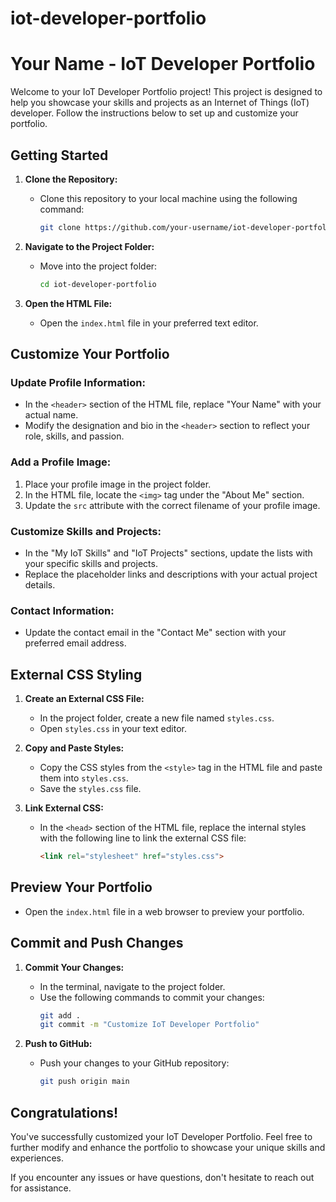 # iot-developer-portfolio

# Your Name - IoT Developer Portfolio

Welcome to your IoT Developer Portfolio project! This project is designed to help you showcase your skills and projects as an Internet of Things (IoT) developer. Follow the instructions below to set up and customize your portfolio.

## Getting Started

1. **Clone the Repository:**
   - Clone this repository to your local machine using the following command:
     ```bash
     git clone https://github.com/your-username/iot-developer-portfolio.git
     ```

2. **Navigate to the Project Folder:**
   - Move into the project folder:
     ```bash
     cd iot-developer-portfolio
     ```

3. **Open the HTML File:**
   - Open the `index.html` file in your preferred text editor.

## Customize Your Portfolio

### Update Profile Information:

- In the `<header>` section of the HTML file, replace "Your Name" with your actual name.
- Modify the designation and bio in the `<header>` section to reflect your role, skills, and passion.

### Add a Profile Image:

1. Place your profile image in the project folder.
2. In the HTML file, locate the `<img>` tag under the "About Me" section.
3. Update the `src` attribute with the correct filename of your profile image.

### Customize Skills and Projects:

- In the "My IoT Skills" and "IoT Projects" sections, update the lists with your specific skills and projects.
- Replace the placeholder links and descriptions with your actual project details.

### Contact Information:

- Update the contact email in the "Contact Me" section with your preferred email address.

## External CSS Styling

1. **Create an External CSS File:**
   - In the project folder, create a new file named `styles.css`.
   - Open `styles.css` in your text editor.

2. **Copy and Paste Styles:**
   - Copy the CSS styles from the `<style>` tag in the HTML file and paste them into `styles.css`.
   - Save the `styles.css` file.

3. **Link External CSS:**
   - In the `<head>` section of the HTML file, replace the internal styles with the following line to link the external CSS file:
     ```html
     <link rel="stylesheet" href="styles.css">
     ```

## Preview Your Portfolio

- Open the `index.html` file in a web browser to preview your portfolio.

## Commit and Push Changes

1. **Commit Your Changes:**
   - In the terminal, navigate to the project folder.
   - Use the following commands to commit your changes:
     ```bash
     git add .
     git commit -m "Customize IoT Developer Portfolio"
     ```

2. **Push to GitHub:**
   - Push your changes to your GitHub repository:
     ```bash
     git push origin main
     ```

## Congratulations!

You've successfully customized your IoT Developer Portfolio. Feel free to further modify and enhance the portfolio to showcase your unique skills and experiences.

If you encounter any issues or have questions, don't hesitate to reach out for assistance.
